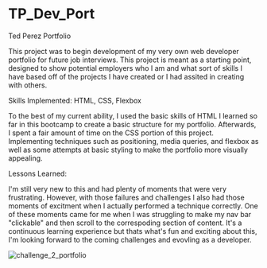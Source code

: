 # TP_Dev_Port
Ted Perez Portfolio

This project was to begin development of my very own web developer portfolio for future job interviews. This project is meant as a starting point, designed to show potential employers who I am and what sort of skills I have based off of the projects I have created or I had assited in creating with others.

Skills Implemented: HTML, CSS, Flexbox

To the best of my current ability, I used the basic skills of HTML I learned so far in this bootcamp to create a basic structure for my portfolio. Afterwards, I spent a fair amount of time on the CSS portion of this project. Implementing techniques such as positioning, media queries, and flexbox as well as some attempts at basic styling to make the portfolio more visually appealing.

Lessons Learned:

I'm still very new to this and had plenty of moments that were very frustrating. However, with those failures and challenges I also had those moments of excitment when I actually performed a technique correctly. One of these moments came for me when I was struggling to make my nav bar "clickable" and then scroll to the correspoding section of content. It's a continuous learning experience but thats what's fun and exciting about this, I'm looking forward to the coming challenges and evovling as a developer.

![challenge_2_portfolio](https://github.com/taperez1989/TP_Dev_Port/assets/159385170/f8fc432f-ce3a-4eff-bafa-0e6eb9921985)
